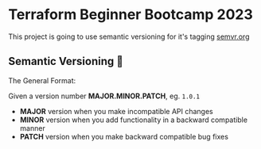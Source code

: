 # Terraform Beginner Bootcamp 2023

This project is going to use semantic versioning for it's tagging
[semvr.org](https://semver.org/)
## Semantic Versioning :mage:

The General Format:

Given a version number **MAJOR.MINOR.PATCH**, eg. `1.0.1`

- **MAJOR** version when you make incompatible API changes
- **MINOR** version when you add functionality in a backward compatible manner
- **PATCH** version when you make backward compatible bug fixes


